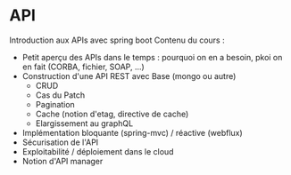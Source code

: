 # API
Introduction aux APIs avec spring boot
Contenu du cours :
- Petit aperçu des APIs dans le temps : pourquoi on en a besoin, pkoi on en fait (CORBA, fichier, SOAP, ...)
- Construction d'une API REST avec Base (mongo ou autre)
  - CRUD
  - Cas du Patch
  - Pagination
  - Cache (notion d'etag, directive de cache)
  - Elargissement au graphQL
- Implémentation bloquante (spring-mvc) / réactive (webflux)
- Sécurisation de l'API 
- Exploitabilité / déploiement dans le cloud
- Notion d'API manager
